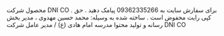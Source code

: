 محصول شرکت DNI CO . برای سفارش سایت به 09362335266 پیامک دهید . حق کپی رایت محفوض است . ساخته شده به وسیله: محمد حسین مهدوی ، مدیر بخش رسانه و تولید محتوا مدرسه امام هادی (ع) / مدیر عامل شرکت DNI CO 
